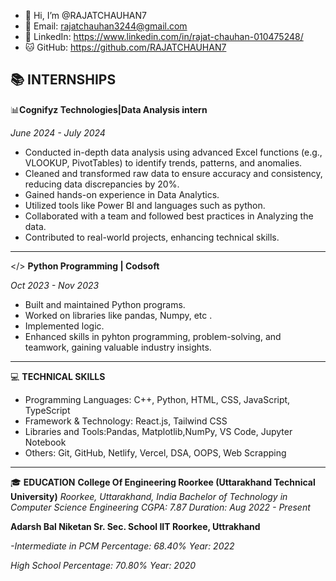 - 👋 Hi, I’m @RAJATCHAUHAN7
- 📧 Email: rajatchauhan3244@gmail.com
- 💼 LinkedIn: https://www.linkedin.com/in/rajat-chauhan-010475248/
- 🐱 GitHub: https://github.com/RAJATCHAUHAN7

📚 INTERNSHIPS
-----------------------------------------------------------------------------------------------------------------
📊**Cognifyz Technologies|Data Analysis intern**

*June 2024 - July 2024*
- Conducted in-depth data analysis using advanced Excel functions (e.g., VLOOKUP, PivotTables) to identify trends, patterns, and anomalies.
- Cleaned and transformed raw data to ensure accuracy and consistency, reducing data discrepancies by 20%.
- Gained hands-on experience in Data Analytics.
- Utilized tools like Power BI and languages such as python.
- Collaborated with a team and followed best practices in Analyzing the data.
- Contributed to real-world projects, enhancing technical skills.
---------
   
</> **Python Programming | Codsoft**

*Oct 2023 - Nov 2023*

- Built and maintained Python programs.
- Worked on libraries like pandas, Numpy, etc .
- Implemented logic.
- Enhanced skills in pyhton programming, problem-solving, and teamwork, gaining valuable industry insights.

-----------------
💻 **TECHNICAL SKILLS**
- Programming Languages: C++, Python, HTML, CSS, JavaScript, TypeScript
- Framework & Technology: React.js, Tailwind CSS
- Libraries and Tools:Pandas, Matplotlib,NumPy, VS Code, Jupyter Notebook
- Others: Git, GitHub, Netlify, Vercel, DSA, OOPS, Web Scrapping

--------------
🎓 **EDUCATION**
**College Of Engineering Roorkee (Uttarakhand Technical University)**
*Roorkee, Uttarakhand, India*
*Bachelor of Technology in Computer Science Engineering*
*CGPA: 7.87*
*Duration: Aug 2022 - Present*

**Adarsh Bal Niketan Sr. Sec. School IIT Roorkee, Uttrakhand**

*-Intermediate in PCM*
*Percentage: 68.40%*
*Year: 2022*

*High School*
*Percentage: 70.80%*
*Year: 2020*

<!---
RAJATCHAUHAN7/RAJATCHAUHAN7 is a ✨ special ✨ repository because its `README.md` (this file) appears on your GitHub profile.
You can click the Preview link to take a look at your changes.
--->
